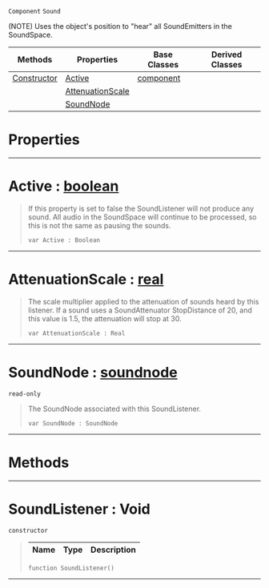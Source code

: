  `Component` `Sound`



(NOTE) Uses the object's position to "hear" all SoundEmitters in the SoundSpace.

|Methods|Properties|Base Classes|Derived Classes|
|---|---|---|---|
|[ Constructor](https://github.com/ZilchEngine/ZilchDocs/blob/master/code_reference/class_reference/soundlistener.md#soundlistener-void)|[ Active](https://github.com/ZilchEngine/ZilchDocs/blob/master/code_reference/class_reference/soundlistener.md#active-zilch-engine-docum)|[component](https://github.com/ZilchEngine/ZilchDocs/blob/master/code_reference/class_reference/component.md)| |
| |[ AttenuationScale](https://github.com/ZilchEngine/ZilchDocs/blob/master/code_reference/class_reference/soundlistener.md#attenuationscale-zilch-en)| | |
| |[ SoundNode](https://github.com/ZilchEngine/ZilchDocs/blob/master/code_reference/class_reference/soundlistener.md#soundnode-zilch-engine-do)| | |


 #  Properties


---  
 #  Active : [boolean](https://github.com/ZilchEngine/ZilchDocs/blob/master/code_reference/nada_base_types/boolean.md)

> If this property is set to false the SoundListener will not produce any sound. All audio in the SoundSpace will continue to be processed, so this is not the same as pausing the sounds.
> ``` lang=cpp, name=Nada
> var Active : Boolean


---  
 #  AttenuationScale : [real](https://github.com/ZilchEngine/ZilchDocs/blob/master/code_reference/nada_base_types/real.md)

> The scale multiplier applied to the attenuation of sounds heard by this listener. If a sound uses a SoundAttenuator StopDistance of 20, and this value is 1.5, the attenuation will stop at 30.
> ``` lang=cpp, name=Nada
> var AttenuationScale : Real


---  
 #  SoundNode : [soundnode](https://github.com/ZilchEngine/ZilchDocs/blob/master/code_reference/class_reference/soundnode.md)

 `read-only`

> The SoundNode associated with this SoundListener.
> ``` lang=cpp, name=Nada
> var SoundNode : SoundNode


---  
 #  Methods


---  
 #  SoundListener : Void

 `constructor`

> 
> |Name|Type|Description|
> |---|---|---|
> ``` lang=cpp, name=Nada
> function SoundListener()
> ``` 


---  
 

 